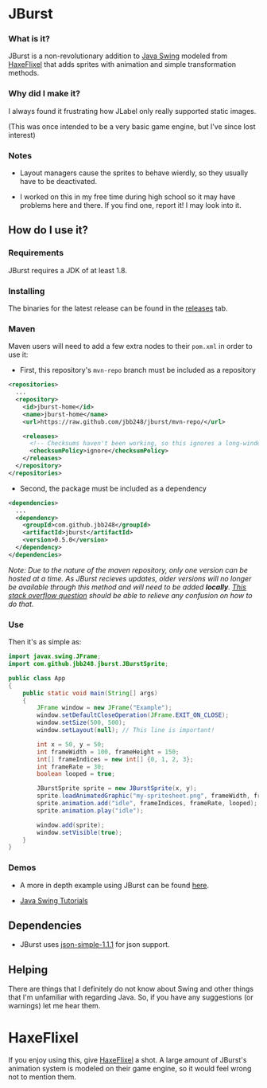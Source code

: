 # JBurst

### What is it?
JBurst is a non-revolutionary addition to [Java Swing](https://docs.oracle.com/javase/tutorial/uiswing) modeled from [HaxeFlixel](https://haxeflixel.com) that adds sprites with animation and simple transformation methods.

### Why did I make it?
I always found it frustrating how JLabel only really supported static images.

(This was once intended to be a very basic game engine, but I've since lost interest)

### Notes
- Layout managers cause the sprites to behave wierdly, so they usually have to be deactivated.

- I worked on this in my free time during high school so it may have problems here and there. If you find one, report it! I may look into it.

## How do I use it?
### Requirements
JBurst requires a JDK of at least 1.8.

### Installing
The binaries for the latest release can be found in the [releases](https://github.com/JBB248/JBurst/releases/tag/v1.0.0) tab.

### Maven
Maven users will need to add a few extra nodes to their `pom.xml` in order to use it:

- First, this repository's `mvn-repo` branch must be included as a repository
```xml
<repositories>
  ...
  <repository>
    <id>jburst-home</id>
    <name>jburst-home</name>
    <url>https://raw.github.com/jbb248/jburst/mvn-repo/</url>

    <releases>
      <!-- Checksums haven't been working, so this ignores a long-winded warning. -->
      <checksumPolicy>ignore</checksumPolicy>
    </releases>
  </repository>
</repositories>
```

- Second, the package must be included as a dependency
```xml
<dependencies>
  ...
  <dependency>
    <groupId>com.github.jbb248</groupId>
    <artifactId>jburst</artifactId>
    <version>0.5.0</version>
  </dependency>
</dependencies>
```
*Note: Due to the nature of the maven repository, only one version can be hosted at a time. As JBurst recieves updates, older versions will no longer be available through this method and will need to be added ***locally***. [This stack overflow question](https://stackoverflow.com/questions/4955635/how-to-add-local-jar-files-to-a-maven-project) should be able to relieve any confusion on how to do that.*

### Use
Then it's as simple as:
```java
import javax.swing.JFrame;
import com.github.jbb248.jburst.JBurstSprite;

public class App
{
    public static void main(String[] args)
    {
        JFrame window = new JFrame("Example");
        window.setDefaultCloseOperation(JFrame.EXIT_ON_CLOSE);
        window.setSize(500, 500);
        window.setLayout(null); // This line is important!

        int x = 50, y = 50;
        int frameWidth = 100, frameHeight = 150;
        int[] frameIndices = new int[] {0, 1, 2, 3};
        int frameRate = 30;
        boolean looped = true;

        JBurstSprite sprite = new JBurstSprite(x, y);
        sprite.loadAnimatedGraphic("my-spritesheet.png", frameWidth, frameHeight);
        sprite.animation.add("idle", frameIndices, frameRate, looped);
        sprite.animation.play("idle");

        window.add(sprite);
        window.setVisible(true);
    }
}
```

### Demos
- A more in depth example using JBurst can be found [here](https://github.com/JBB248/JBurst/blob/main/src/main/java/com/github/jbb248/test/Main.java).

- [Java Swing Tutorials](https://docs.oracle.com/javase/tutorial/uiswing)

## Dependencies
- JBurst uses [json-simple-1.1.1](https://github.com/fangyidong/json-simple) for json support.

## Helping
There are things that I definitely do not know about Swing and other things that I'm unfamiliar with regarding Java. So, if you have any suggestions (or warnings) let me hear them.

# HaxeFlixel
If you enjoy using this, give [HaxeFlixel](https://haxeflixel.com) a shot. A large amount of JBurst's animation system is modeled on their game engine, so it would feel wrong not to mention them.

